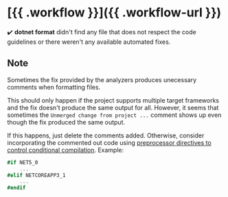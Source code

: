 # [{{ .workflow }}]({{ .workflow-url }})

:heavy_check_mark: **dotnet format** didn't find any file that does not respect the code guidelines or there weren't any available automated fixes.

## Note

Sometimes the fix provided by the analyzers produces unecessary comments when formatting files.

This should only happen if the project supports multiple target frameworks and the fix doesn't produce the same output for all. However, it seems that sometimes the `Unmerged change from project ...` comment shows up even though the fix produced the same output.

If this happens, just delete the comments added. Otherwise, consider incorporating the commented out code using [preprocessor directives to control conditional compilation](https://docs.microsoft.com/en-us/dotnet/csharp/language-reference/preprocessor-directives#conditional-compilation).
Example:

```csharp
#if NET5_0
    ...
#elif NETCOREAPP3_1
    ...
#endif
```
